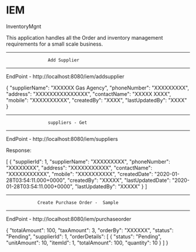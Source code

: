 # IEM
InventoryMgnt

This application handles all the Order and inventory management requirements for a small scale business.

*************************************************************
                    Add Supplier
*************************************************************
EndPoint - http://localhost:8080/iem/addsupplier

{
    "supplierName": "XXXXXX Gas Agency",
    "phoneNumber": "XXXXXXXXX",
    "address": "XXXXXXXXXXXXXXX",
    "contactName": "XXXXX XXXX",
    "mobile": "XXXXXXXXXX",
    "createdBy": "XXXX",
    "lastUpdatedBy": "XXXX"
}


*************************************************************
                    suppliers - Get
*************************************************************
EndPoint - http://localhost:8080/iem/suppliers

Response:

[
    {
        "supplierId": 1,
        "supplierName": "XXXXXXXXX",
        "phoneNumber": "XXXXXXXX",
        "address": "XXXXXXXXXXX",
        "contactName": "XXXXXXXXXXX",
        "mobile": "XXXXXXXXXX",
        "createdDate": "2020-01-28T03:54:11.000+0000",
        "createdBy": "XXXXX",
        "lastUpdatedDate": "2020-01-28T03:54:11.000+0000",
        "lastUpdatedBy": "XXXXX"
    }
]

*************************************************************
                Create Purchase Order -  Sample
*************************************************************
EndPoint - http://localhost:8080/iem/purchaseorder

{
    "totalAmount": 100,
    "taxAmount": 3,
    "orderBy": "XXXXXX",
    "status": "Pending",
    "supplierId": 1,
    "orderDetails": [
        {
            "status": "Pending",
            "unitAmount": 10,
            "itemId": 1,
            "totalAmount": 100,
            "quantity": 10
        }
    ]
}




